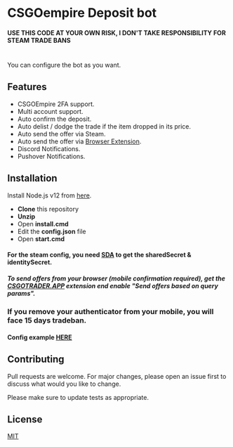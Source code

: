 # CSGOempire Deposit bot
#### USE THIS CODE AT YOUR OWN RISK, I DON'T TAKE RESPONSIBILITY FOR STEAM TRADE BANS
#

You can configure the bot as you want. 

## Features

- CSGOEmpire 2FA support.
- Multi account support.
- Auto confirm the deposit.
- Auto delist / dodge the trade if the item dropped in its price.
- Auto send the offer via Steam.
- Auto send the offer via [Browser Extension](https://csgotrader.app/).
- Discord Notifications.
- Pushover Notifications.

## Installation

Install Node.js v12 from [here](https://nodejs.org/dist/v12.17.0/node-v12.17.0-x64.msi).
- **Clone** this repository
- **Unzip**
- Open **install.cmd**
- Edit the **config.json** file
- Open **start.cmd**

#### For the steam config, you need [SDA](https://github.com/Jessecar96/SteamDesktopAuthenticator) to get the sharedSecret & identitySecret.

##### To send offers from your browser (mobile confirmation required), get the [CSGOTRADER.APP](https://csgotrader.app/) extension end enable "Send offers based on query params".
### If you remove your authenticator from your mobile, you will face 15 days tradeban.

#### Config example [HERE](https://github.com/antal-k/antal-k-csgoempire-deposit/blob/main/config.md)

 
## Contributing
Pull requests are welcome. For major changes, please open an issue first to discuss what would you like to change.

Please make sure to update tests as appropriate.

## License
[MIT](https://choosealicense.com/licenses/mit/)
